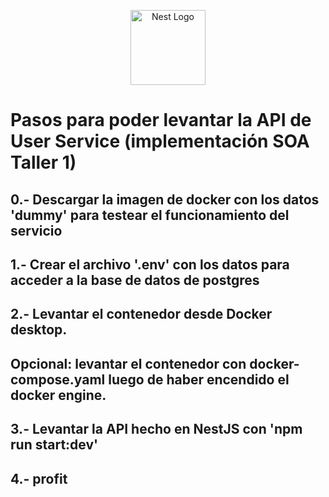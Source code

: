 <p align="center">
  <a href="http://nestjs.com/" target="blank"><img src="https://nestjs.com/img/logo-small.svg" width="120" alt="Nest Logo" /></a>
</p>

# Pasos para poder levantar la API de User Service (implementación SOA Taller 1)

## 0.- Descargar la imagen de docker con los datos 'dummy' para testear el funcionamiento del servicio

## 1.- Crear el archivo '.env' con los datos para acceder a la base de datos de postgres

## 2.- Levantar el contenedor desde Docker desktop.

## Opcional: levantar el contenedor con docker-compose.yaml luego de haber encendido el docker engine.

## 3.- Levantar la API hecho en NestJS con 'npm run start:dev'

## 4.- profit
